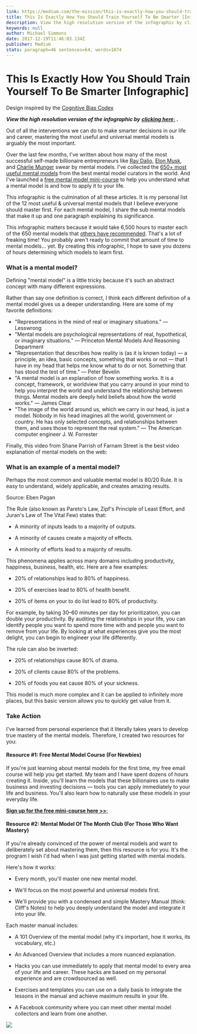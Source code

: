 ```yaml
---
link: https://medium.com/the-mission/this-is-exactly-how-you-should-train-yourself-to-be-smarter-infographic-86d0d42ad41c
title: This Is Exactly How You Should Train Yourself To Be Smarter [Infographic]
description: View the high resolution version of the infographic by clicking here.
keywords: null
author: Michael Simmons
date: 2017-12-19T11:46:03.134Z
publisher: Medium
stats: paragraph=46 sentences=64, words=1074
---
```

# This Is Exactly How You Should Train Yourself To Be Smarter [Infographic]

Design inspired by the
[Cognitive Bias Codex](https://cdn-images-1.medium.com/max/2000/1*71TzKnr7bzXU_l_pU6DCNA.jpeg)

**_View the high resolution version of the infographic by_** [**_clicking here_**;](https://drive.google.com/file/d/12V2WISNqWeArYfzUKXMgX88paZeBW6Zm/view?usp=sharing) **_._**

Out of all the interventions we can do to make smarter decisions in our life and career, mastering the most useful and universal mental models is arguably the most important.

Over the last few months, I've written about how many of the most successful self-made billionaire entrepreneurs like [Ray Dalio](https://medium.com/the-mission/self-made-billionaire-there-are-three-levels-of-reality-and-most-people-are-stuck-in-level-one-ad5a1bf5ad76), [Elon Musk](https://medium.com/the-mission/how-to-tell-if-someone-is-truly-smart-or-just-average-a2f0bcac5db2), and [Charlie Munger](https://medium.com/the-mission/how-one-life-hack-from-a-self-made-billionaire-leads-to-exceptional-success-a0b21fc34048) swear by mental models. I've collected the [650+ most useful mental models](https://seminal.lpages.co/master-mental-model-list/) from the best mental model curators in the world. And I've launched a [free mental model mini-course](https://seminal.lpages.co/mental-model-mini-course-medium-charlie-munger/) to help you understand what a mental model is and how to apply it to your life.

This infographic is the culmination of all these articles. It is my personal list of the 12 most useful & universal mental models that I believe everyone should master first. For each mental model, I share the sub mental models that make it up and one paragraph explaining its significance.

This infographic matters because it would take 6,500 hours to master each of the 650 mental models that [others have recommended](https://seminal.lpages.co/master-mental-model-list/). That's a lot of freaking time! You probably aren't ready to commit that amount of time to mental models... yet. By creating this infographic, I hope to save you dozens of hours determining which models to learn first.

### **What is a mental model?**

Defining "mental model" is a little tricky because it's such an abstract concept with many different expressions.

Rather than say one definition is correct, I think each different definition of a mental model gives us a deeper understanding. Here are some of my favorite definitions:

* "Representations in the mind of real or imaginary situations." — Lesswrong
* "Mental models are psychological representations of real, hypothetical, or imaginary situations." — Princeton Mental Models And Reasoning Department
* "Representation that describes how reality is (as it is known today) — a principle, an idea, basic concepts, something that works or not — that I have in my head that helps me know what to do or not. Something that has stood the test of time." — Peter Bevelin
* "A mental model is an explanation of how something works. It is a concept, framework, or worldview that you carry around in your mind to help you interpret the world and understand the relationship between things. Mental models are deeply held beliefs about how the world works." — James Clear
* "The image of the world around us, which we carry in our head, is just a model. Nobody in his head imagines all the world, government or country. He has only selected concepts, and relationships between them, and uses those to represent the real system." — The American computer engineer J. W. Forrester

Finally, this video from Shane Parrish of Farnam Street is the best video explanation of mental models on the web:

### **What is an example of a mental model?**

Perhaps the most common and valuable mental model is 80/20 Rule. It is easy to understand, widely applicable, and creates amazing results.

Source: Eben Pagan

The Rule (also known as Pareto's Law, Zipf's Principle of Least Effort, and Juran's Law of The Vital Few) states that:

* A minority of inputs leads to a majority of outputs.

* A minority of causes create a majority of effects.

* A minority of efforts lead to a majority of results.

This phenomena applies across many domains including productivity, happiness, business, health, etc. Here are a few examples:

* 20% of relationships lead to 80% of happiness.

* 20% of exercises lead to 80% of health benefit.

* 20% of items on your to do list lead to 80% of productivity.

For example, by taking 30–60 minutes per day for prioritization, you can double your productivity. By auditing the relationships in your life, you can identify people you want to spend more time with and people you want to remove from your life. By looking at what experiences give you the most delight, you can begin to engineer your life differently.

The rule can also be inverted:

* 20% of relationships cause 80% of drama.

* 20% of clients cause 80% of the problems.

* 20% of foods you eat cause 80% of your sickness.

This model is much more complex and it can be applied to infinitely more places, but this basic version allows you to quickly get value from it.

### Take Action

I've learned from personal experience that it literally takes years to develop true mastery of the mental models. Therefore, I created two resources for you:

#### Resource #1: Free Mental Model Course (For Newbies)

If you're just learning about mental models for the first time, my free email course will help you get started. My team and I have spent dozens of hours creating it. Inside, you'll learn the models that these billionaires use to make business and investing decisions — tools you can apply immediately to your life and business. You'll also learn how to naturally use these models in your everyday life.

[**Sign up for the free mini-course here >>**;](http://bit.ly/2lH7axo_Medium_Article_12)

#### Resource #2: Mental Model Of The Month Club (For Those Who Want Mastery)

If you're already convinced of the power of mental models and want to deliberately set about mastering them, then this resource is for you. It's the program I wish I'd had when I was just getting started with mental models.

Here's how it works:

* Every month, you'll master one new mental model.

* We'll focus on the most powerful and universal models first.

* We'll provide you with a condensed and simple Mastery Manual (think: Cliff's Notes) to help you deeply understand the model and integrate it into your life.

Each master manual includes:

* A 101 Overview of the mental model (why it's important, how it works, its vocabulary, etc.)
* An Advanced Overview that includes a more nuanced explanation.

* Hacks you can use immediately to apply that mental model to every area of your life and career. These hacks are based on my personal experience and are crowdsourced as well.

* Exercises and templates you can use on a daily basis to integrate the lessons in the manual and achieve maximum results in your life.

* A Facebook community where you can meet other mental model collectors and learn from one another.

[![](https://cdn-images-1.medium.com/max/1600/1*YUVmXkbvgYuNC2qqv5XexQ@2x.png)](https://apple.co/2GTiqkn)
